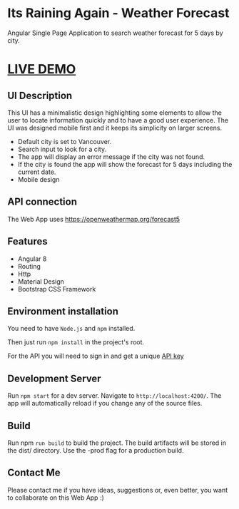 # Its Raining Again - Weather Forecast

Angular Single Page Application to search weather forecast for 5 days by city.

# [LIVE DEMO](https://is-raining-again-app-bmyadr.stackblitz.io/ "its raining again")

## UI Description

This UI has a minimalistic design highlighting some elements to allow the user to locate information quickly and to have a good user experience. The UI was designed mobile first and it keeps its simplicity on larger screens.

* Default city is set to Vancouver.
* Search input to look for a city.
* The app will display an error message if the city was not found.
* If the city is found the app will show the forecast for 5 days including the current date.
* Mobile design

## API connection

The Web App uses https://openweathermap.org/forecast5 

## Features

* Angular 8
* Routing
* Http
* Material Design
* Bootstrap CSS Framework

## Environment installation

You need to have  `Node.js` and `npm` installed.

Then just run `npm install` in the project's root.

For the API you will need to sign in and get a unique [API key](https://home.openweathermap.org/users/sign_in "Sign in API")

## Development Server

Run `npm start` for a dev server. Navigate to `http://localhost:4200/`. The app will automatically reload if you change any of the source files.

## Build

Run npm `run build` to build the project. The build artifacts will be stored in the dist/ directory. Use the -prod flag for a production build.

## Contact Me

Please contact me if you have ideas, suggestions or, even better, you want to collaborate on this Web App :)

